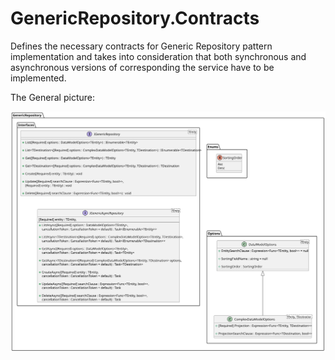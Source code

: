 # GenericRepository.Contracts

Defines the necessary contracts for Generic Repository pattern implementation and takes into consideration 
that both synchronous and asynchronous versions of corresponding the service have to be implemented.

The General picture:

![The General picture](https://github.com/VladGanuscheak/GenericRepository.Contracts/blob/main/GenericRepositoryContracts.svg)
